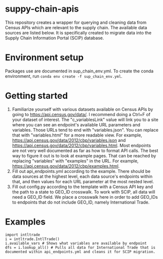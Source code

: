 # suppy-chain-apis

This repository creates a wrapper for querying and cleaning data from Census APIs which are relevant to the supply chain. The available data sources are listed below. It is specifically created to migrate data into the Supply Chain Information Portal (SCIP) database.

# Environment setup
Packages use are documented in sup_chain_env.yml. To create the conda environment, run `conda env create -f sup_chain_env.yml`.

# Getting started
1. Familiarize yourself with various datasets available on Census APIs by going to https://api.census.gov/data/. I recommend doing a Ctrl+F of your dataset of interest. The "c_variablesLink" value will link you to a site where you can see an endpoint's available URL parameters and variables. Those URLs tend to end with "variables.json". You can replace that with "variables.html" for a more readable view. For example, https://api.census.gov/data/2012/cbp/variables.json and https://api.census.gov/data/2012/cbp/variables.html. Most endpoints are not very well documented as far as how to format API calls. The best way to figure it out is to look at example pages. That can be reached by replacing "variables" with "examples" in the URL. For example, https://api.census.gov/data/2012/cbp/examples.html. 
2. Fill out api_endpoints.yml according to the example. There should be data sources at the highest level, each data source's endpoints within that, and then values for each URL parameter at the most nested level.
3. Fill out config.py according to the template with a Census API key and the path to a state to GEO_ID crosswalk. To work with SCIP, all data will need a GEO_ID field. We place a crosswalk here in order to add GEO_IDs to endpoints that do not include GEO_ID, namely International Trade.

# Examples
```
import intltrade
i = intltrade.IntlTrade()
i.available_vars # Shows what variables are available by endpoint
dfs = i.lookup_all() # Pulls all data for International Trade that is documented within api_endpoints.yml and cleans it for SCIP migration.
```
